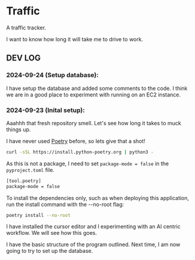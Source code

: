 # Traffic

A traffic tracker.

I want to know how long it will take me to drive to work. 

## DEV LOG

### 2024-09-24 (Setup database):

I have setup the database and added some comments to the code. I think we are in a good place to experiment
with running on an EC2 instance. 

### 2024-09-23 (Inital setup):

Aaahhh that fresh repository smell. Let's see how long it takes to muck things up.

I have never used [Poetry](https://python-poetry.org/) before, so lets give that a shot!
```bash
curl -sSL https://install.python-poetry.org | python3 -
```

As this is not a package, I need to set `package-mode = false` in the `pyproject.toml` file.
```bash
[tool.poetry]
package-mode = false
```

To install the dependencies only, such as when deploying this application, run the install command with the --no-root flag:
```bash
poetry install --no-root
```

I have installed the cursor editor and I experimenting with an AI centric workflow. We will see how this goes. 

I have the basic structure of the program outlined. Next time, I am now going to try to set up the database. 